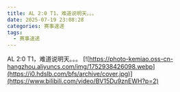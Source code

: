 ```yaml
---
title: AL 2:0 T1，难道说明天。。。
date: 2025-07-19 23:08:28
categories: 赛事速递
tags: 
  - 赛事速递
---
```

AL 2:0 T1，难道说明天。。。
[![https://photo-kemiao.oss-cn-hangzhou.aliyuncs.com/img/1752938426098.webp](https://i0.hdslb.com/bfs/archive/cover.jpg)](https://www.bilibili.com/video/BV15Du9znEWH?p=2)
